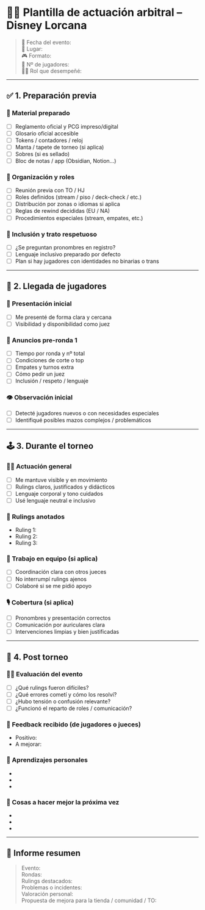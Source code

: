 # 🧑‍⚖️ Plantilla de actuación arbitral – Disney Lorcana

> 📅 Fecha del evento:  
> 📍 Lugar:  
> 🎮 Formato:  
> 👥 Nº de jugadores:  
> 👨‍⚖️ Rol que desempeñé:  

---

## ✅ 1. Preparación previa

### 🧰 Material preparado
- [ ] Reglamento oficial y PCG impreso/digital
- [ ] Glosario oficial accesible
- [ ] Tokens / contadores / reloj
- [ ] Manta / tapete de torneo (si aplica)
- [ ] Sobres (si es sellado)
- [ ] Bloc de notas / app (Obsidian, Notion…)

### 🔧 Organización y roles
- [ ] Reunión previa con TO / HJ
- [ ] Roles definidos (stream / piso / deck-check / etc.)
- [ ] Distribución por zonas o idiomas si aplica
- [ ] Reglas de rewind decididas (EU / NA)
- [ ] Procedimientos especiales (stream, empates, etc.)

### 🌈 Inclusión y trato respetuoso
- [ ] ¿Se preguntan pronombres en registro?
- [ ] Lenguaje inclusivo preparado por defecto
- [ ] Plan si hay jugadores con identidades no binarias o trans

---

## 🚪 2. Llegada de jugadores

### 🙋 Presentación inicial
- [ ] Me presenté de forma clara y cercana
- [ ] Visibilidad y disponibilidad como juez

### 📣 Anuncios pre-ronda 1
- [ ] Tiempo por ronda y nº total
- [ ] Condiciones de corte o top
- [ ] Empates y turnos extra
- [ ] Cómo pedir un juez
- [ ] Inclusión / respeto / lenguaje

### 👁️ Observación inicial
- [ ] Detecté jugadores nuevos o con necesidades especiales
- [ ] Identifiqué posibles mazos complejos / problemáticos

---

## 🕹️ 3. Durante el torneo

### 👨‍⚖️ Actuación general
- [ ] Me mantuve visible y en movimiento
- [ ] Rulings claros, justificados y didácticos
- [ ] Lenguaje corporal y tono cuidados
- [ ] Usé lenguaje neutral e inclusivo

### 📒 Rulings anotados
- Ruling 1:  
- Ruling 2:  
- Ruling 3:  

### 🤝 Trabajo en equipo (si aplica)
- [ ] Coordinación clara con otros jueces
- [ ] No interrumpí rulings ajenos
- [ ] Colaboré si se me pidió apoyo

### 🎙️ Cobertura (si aplica)
- [ ] Pronombres y presentación correctos
- [ ] Comunicación por auriculares clara
- [ ] Intervenciones limpias y bien justificadas

---

## 📄 4. Post torneo

### 🧑‍🏫 Evaluación del evento
- [ ] ¿Qué rulings fueron difíciles?
- [ ] ¿Qué errores cometí y cómo los resolví?
- [ ] ¿Hubo tensión o confusión relevante?
- [ ] ¿Funcionó el reparto de roles / comunicación?

### 💬 Feedback recibido (de jugadores o jueces)
- Positivo:  
- A mejorar:  

### 📌 Aprendizajes personales
-  
-  
-  

### 🧠 Cosas a hacer mejor la próxima vez
-  
-  
-  

---

## 🧾 Informe resumen
> Evento:  
> Rondas:  
> Rulings destacados:  
> Problemas o incidentes:  
> Valoración personal:  
> Propuesta de mejora para la tienda / comunidad / TO:

